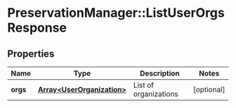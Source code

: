 # PreservationManager::ListUserOrgsResponse

## Properties
Name | Type | Description | Notes
------------ | ------------- | ------------- | -------------
**orgs** | [**Array&lt;UserOrganization&gt;**](UserOrganization.md) | List of organizations | [optional] 

